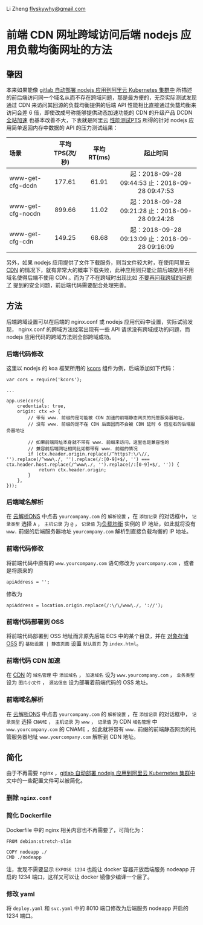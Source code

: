 Li Zheng <flyskywhy@gmail.com>

# 前端 CDN 网址跨域访问后端 nodejs 应用负载均衡网址的方法

## 肇因
本来如果能像 [gitlab 自动部署 nodejs 应用到阿里云 Kubernetes 集群中](GitLab自动部署nodejs应用到阿里云Kubernetes集群中.md) 所描述的前后端访问同一个域名从而不存在跨域问题，那是最方便的，无奈实际测试发现通过 CDN 来访问其回源的负载均衡提供的后端 API 性能相比直接通过负载均衡来访问会差 6 倍，即使改成号称能够提供动态加速功能的 CDN 的升级产品 DCDN [全站加速](https://dcdn.console.aliyun.com) 也基本改善不大，下表就是阿里云 [性能测试PTS](https://pts.aliyun.com/platinum) 所得的针对 nodejs 应用简单返回内存中数据的 API 的压力测试结果：

| 场景               | 平均TPS(次/秒)  | 平均RT(ms) | 起止时间                                       |
| :----------       | :------:       | :-------: | :-----------:                                 |
| www-get-cfg-dcdn  | 177.61         | 61.91     | 起：2018-09-28 09:44:53 止：2018-09-28 09:47:53 |
| www-get-cfg-nocdn | 899.66         | 11.02     | 起：2018-09-28 09:21:28 止：2018-09-28 09:24:28 |
| www-get-cfg-cdn   | 149.25         | 68.68     | 起：2018-09-28 09:13:09 止：2018-09-28 09:16:09 |

另外，如果 nodejs 应用提供了文件下载服务，则当文件较大时，在使用阿里云 [CDN](https://cdn.console.aliyun.com) 的情况下，就有非常大的概率下载失败，此种应用则只能让前后端使用不用域名使得后端不使用 CDN 。而为了不在跨域时出现比如 [不要再问我跨域的问题了](https://segmentfault.com/a/1190000015597029) 提到的安全问题，前后端代码需要配合处理完善。

## 方法
后端跨域设置可以在后端的 nginx.conf 或 nodejs 应用代码中设置，实际试验发现， nginx.conf 的跨域方法经常出现有一些 API 请求没有跨域成功的问题，而 nodejs 应用代码的跨域方法则全部跨域成功。

### 后端代码修改
这里以 nodejs 的 koa 框架所用的 [kcors](https://github.com/koajs/cors) 组件为例，后端添加如下代码：

```
var cors = require('kcors');

...

app.use(cors({
    credentials: true,
    origin: ctx => {
        // 带有 www. 前缀的是可能被 CDN 加速的前端静态网页的托管服务器地址，
        // 没有 www. 前缀的是不在 CDN 后面因而不会被 CDN 延时 6 倍左右的后端服务器地址

        // 如果前端网址本身就不带有 www. 前缀来访问，这里也是兼容性的
        // 兼容前后端网址相同比如都带有 www. 前缀的情况
        if (ctx.header.origin.replace(/^https?:\/\//, '').replace(/^www\./, '').replace(/:[0-9]+$/, '') === ctx.header.host.replace(/^www\./, '').replace(/:[0-9]+$/, '')) {
            return ctx.header.origin;
        }
    },
}));

```
### 后端域名解析
在 [云解析DNS](https://dns.console.aliyun.com) 中点击 `yourcompany.com` 的 `解析设置` ，在 `添加记录` 的对话框中， `记录类型` 选择 `A` ， `主机记录` 为 `@` ， `记录值` 为[负载均衡](https://slb.console.aliyun.com) 实例的 IP 地址，如此就将没有 `www.` 前缀的后端服务器地址 `yourcompany.com` 解析到直接负载均衡的 IP 地址。

### 前端代码修改
将前端代码中原有的 `www.yourcompany.com` 语句修改为 `yourcompany.com` ，或者是将原来的

    apiAddress = '';

修改为

    apiAddress = location.origin.replace(/:\/\/www\./, '://');


### 前端代码部署到 OSS
将前端代码部署到 OSS 地址而非原先后端 ECS 中的某个目录，并在 [对象存储 OSS](https://oss.console.aliyun.com) 的 `基础设置 | 静态页面` 设置 `默认首页` 为 `index.html`。

### 前端代码 CDN 加速
在 [CDN](https://cdn.console.aliyun.com) 的 `域名管理` 中 `添加域名` ， `加速域名` 设为 `www.yourcompany.com` ， `业务类型` 设为 `图片小文件` ， `源站信息` 设为部署着前端代码的 OSS 地址。

### 前端域名解析
在 [云解析DNS](https://dns.console.aliyun.com) 中点击 `yourcompany.com` 的 `解析设置` ，在 `添加记录` 的对话框中， `记录类型` 选择 `CNAME` ， `主机记录` 为 `www` ， `记录值` 为 CDN `域名管理` 中 `www.yourcompany.com` 的 CNAME ，如此就将带有 `www.` 前缀的前端静态网页的托管服务器地址 `www.yourcompany.com` 解析到 CDN 地址。

## 简化
由于不再需要 nginx ，[gitlab 自动部署 nodejs 应用到阿里云 Kubernetes 集群中](GitLab自动部署nodejs应用到阿里云Kubernetes集群中.md) 文中的一些配置文件可以被简化。

### 删除 `nginx.conf`

### 简化 Dockerfile
Dockerfile 中的 nginx 相关内容也不再需要了，可简化为：
```
FROM debian:stretch-slim

COPY nodeapp ./
CMD ./nodeapp
```
注，发现不需要显示 `EXPOSE 1234` 也能让 docker 容器开放后端服务 nodeapp 开启的 1234 端口，这样又可以让 docker 镜像少编译一个层了。

### 修改 yaml
将 `deploy.yaml` 和 `svc.yaml` 中的 8010 端口修改为后端服务 nodeapp 开启的 1234 端口。
